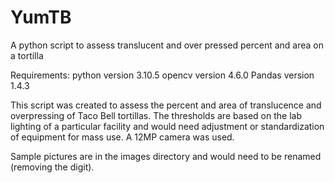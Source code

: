 # YumTB
A python script to assess translucent and over pressed percent and area on a tortilla

Requirements:
python version 3.10.5
opencv version 4.6.0
Pandas version 1.4.3

This script was created to assess the percent and area of translucence and overpressing of Taco Bell tortillas. The thresholds are based on the lab lighting of a particular facility and would need adjustment or standardization of equipment for mass use.
A 12MP camera was used.

Sample pictures are in the images directory and would need to be renamed (removing the digit).

